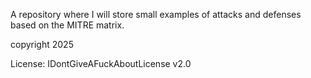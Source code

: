 A repository where I will store small examples of attacks and defenses based on the MITRE matrix.

copyright 2025

License: IDontGiveAFuckAboutLicense v2.0